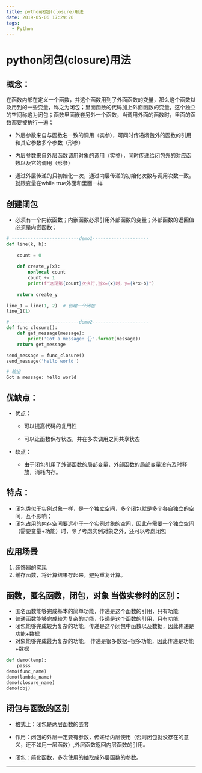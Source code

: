 ```yaml
---
title: python闭包(closure)用法
date: 2019-05-06 17:29:20
tags: 
  - Python
---
```



# python闭包(closure)用法

## 概念：

在函数内部在定义一个函数，并这个函数用到了外面函数的变量，那么这个函数以及用到的一些变量，称之为闭包；里面函数的代码加上外面函数的变量，这个独立的空间称这为闭包；函数里面嵌套另外一个函数，当调用外面的函数时，里面的函数都要被执行一遍；

- 外层参数来自与函数名一致的调用（实参），可同时传递闭包外的函数的引用和其它参数多个参数（形参）  

- 内层参数来自外层函数调用对象的调用（实参），同时传递给闭包外的对应函数以及它的调用（形参）  

- 通过外层传递的只初始化一次，通过内层传递的初始化次数与调用次数一致。就跟变量在while true外面和里面一样

  

## 创建闭包

- 必须有一个内嵌函数；内嵌函数必须引用外部函数的变量；外部函数的返回值必须是内嵌函数；

```python
# -------------------------demo1---------------------
def line(k, b):
    
    count = 0
    
    def create_y(x):
        nonlocal count
        count += 1 
        print(f"这是第{count}次执行,当x={x}时，y={k*x+b}")
        
    return create_y
  
line_1 = line(1, 2)  # 创建一个闭包
line_1(1)

# -------------------------demo2---------------------
def func_closure():
    def get_message(message):
        print('Got a message: {}'.format(message))
    return get_message

send_message = func_closure()
send_message('hello world')

# 输出
Got a message: hello world
```
## 优缺点：
- 优点：
  - 可以提高代码的复用性

  - 可以让函数保存状态，并在多次调用之间共享状态

- 缺点：
  - 由于闭包引用了外部函数的局部变量，外部函数的局部变量没有及时释放，消耗内存。


## 特点：
- 闭包类似于实例对象一样，是一个独立空间，多个闭包就是多个各自独立的空间，互不影响；
- 闭包占用的内存空间要远小于一个实例对象的空间，因此在需要一个独立空间（需要变量+功能）时，除了考虑实例对象之外，还可以考虑闭包

## 应用场景

1. 装饰器的实现
2. 缓存函数，将计算结果存起来，避免重复计算。



## 函数，匿名函数，闭包，对象 当做实参时的区别：

- 匿名函数能够完成基本的简单功能，传递是这个函数的引用，只有功能
- 普通函数能够完成较为复杂的功能，传递是这个函数的引用，只有功能
- 闭包能够完成较为复杂的功能，传递是这个闭包中函数以及数据，因此传递是功能+数据
- 对象能够完成最为复杂的功能， 传递是很多数据+很多功能，因此传递是功能+数据

```python
def demo(temp):
    passs
demo(func_name)
demo(lambda_name)
demo(closure_name)
demo(obj)
```



## 闭包与函数的区别
- 格式上：闭包是两层函数的嵌套

- 作用：闭包的外层一定要有参数，传递给内层使用（否则闭包就没存在的意义，还不如用一层函数）,外层函数返回内层函数的引用。
- 闭包：简化函数，多次使用的抽取成外层函数的参数。

---

